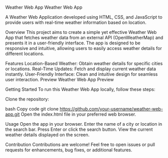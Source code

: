 Weather Web App
Weather Web App

A Weather Web Application developed using HTML, CSS, and JavaScript to provide users with real-time weather information based on location.

Overview
This project aims to create a simple yet effective Weather Web App that fetches weather data from an external API (OpenWeatherMap) and presents it in a user-friendly interface. The app is designed to be responsive and intuitive, allowing users to easily access weather details for different locations.

Features
Location-Based Weather: Obtain weather details for specific cities or locations.
Real-Time Updates: Fetch and display current weather data instantly.
User-Friendly Interface: Clean and intuitive design for seamless user interaction.
Preview
Weather Web App Preview

Getting Started
To run this Weather Web App locally, follow these steps:

Clone the repository:

bash
Copy code
git clone https://github.com/your-username/weather-web-app.git
Open the index.html file in your preferred web browser.

Usage
Open the app in your browser.
Enter the name of a city or location in the search bar.
Press Enter or click the search button.
View the current weather details displayed on the screen.

Contribution
Contributions are welcome! Feel free to open issues or pull requests for enhancements, bug fixes, or additional features.

